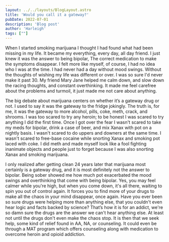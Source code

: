```yaml
---
layout: ../../layouts/BlogLayout.astro
title: 'Would you call it a gateway?'
pubDate: 2022-07-01
description: 'Blog post'
author: 'Harleigh'
tags: [""]
---
```


When I started smoking marijuana I thought I had found what had been missing in my life. It became my everything, every day, all day friend. I just knew it was the answer to being bipolar, The correct medication to make the symptoms disappear. I felt more like myself, of course, I had no idea who I was at the time. I had never had a day without mood swings. Without the thoughts of wishing my life was different or over. I was so sure I'd never make it past 30. My friend Mary Jane helped me calm down, and slow down the racing thoughts, and constant overthinking. It made me feel carefree about the problems and turmoil, it just made me not care about anything. 


The big debate about marijuana centers on whether it’s a gateway drug or not. I used to say it was the gateway to the fridge jokingly. The truth is, for me, it was the gateway to more alcohol, pills, coke, meth, crack, and shrooms. I was too scared to try any heroin; to be honest I was scared to try anything I did the first time. Once I got over the fear I wasn't scared to take my meds for bipolar, drink a case of beer, and mix Xanax with pot on a nightly basis. I wasn't scared to do uppers and downers at the same time. I wasn't scared to free-base cocaine while snorting Xanax and smoking pot laced with coke. I did meth and made myself look like a fool fighting inanimate objects and people just to forget because I was also snorting Xanax and smoking marijuana. 


I only realized after getting clean 24 years later that marijuana most certainly is a gateway drug, and it is most definitely not the answer to bipolar. Being sober showed me how much pot exacerbated the mood swings and overthinking that come with being bipolar. Yes, you may feel calmer while you're high, but when you come down, it's all there, waiting to spin you out of control again. It forces you to find more of your drugs to make all the chaos in your mind disappear, once again. Have you ever been so sure drugs were helping more than anything else, that you couldn't even hear logic and facts backed by science? That’s how it is for an addict, we're so damn sure the drugs are the answer we can't hear anything else. At least not until the drugs don't even make the chaos stop. It is then that we seek help, some kind of relief found in AA, NA, or counseling. It could even be through a MAT program which offers counseling along with medication to overcome heroin and opioid addiction.